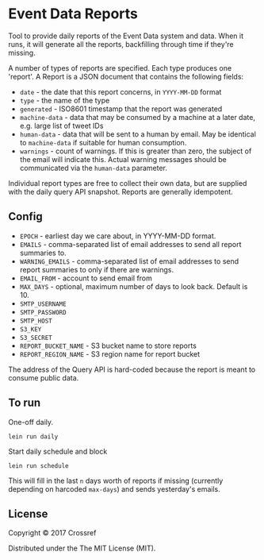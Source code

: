 # Event Data Reports

Tool to provide daily reports of the Event Data system and data. When it runs, it will generate all the reports, backfilling through time if they're missing.

A number of types of reports are specified. Each type produces one 'report'. A Report is a JSON document that contains the following fields:

 - `date` - the date that this report concerns, in `YYYY-MM-DD` format
 - `type` - the name of the type
 - `generated` - ISO8601 timestamp that the report was generated
 - `machine-data` - data that may be consumed by a machine at a later date, e.g. large list of tweet IDs
 - `human-data` - data that will be sent to a human by email. May be identical to `machine-data` if suitable for human consumption.
 - `warnings` - count of warnings. If this is greater than zero, the subject of the email will indicate this. Actual warning messages should be communicated via the `human-data` parameter.

Individual report types are free to collect their own data, but are supplied with the daily query API snapshot. Reports are generally idempotent.

## Config

 - `EPOCH` - earliest day we care about, in YYYY-MM-DD format.
 - `EMAILS` - comma-separated list of email addresses to send all report summaries to.
 - `WARNING_EMAILS` - comma-separated list of email addresses to send report summaries to only if there are warnings.
 - `EMAIL_FROM` - account to send email from
 - `MAX_DAYS` - optional, maximum number of days to look back. Default is 10.
 - `SMTP_USERNAME`
 - `SMTP_PASSWORD`
 - `SMTP_HOST`
 - `S3_KEY`
 - `S3_SECRET`
 - `REPORT_BUCKET_NAME` - S3 bucket name to store reports
 - `REPORT_REGION_NAME` - S3 region name for report bucket

The address of the Query API is hard-coded because the report is meant to consume public data.

## To run

One-off daily.

    lein run daily

Start daily schedule and block

    lein run schedule

This will fill in the last `n` days worth of reports if missing (currently depending on harcoded `max-days`) and sends yesterday's emails.

## License

Copyright © 2017 Crossref

Distributed under the The MIT License (MIT).
